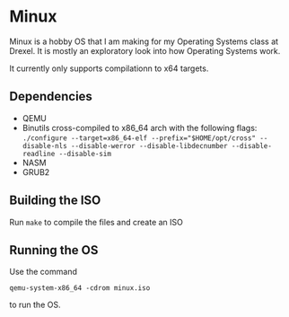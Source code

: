 Minux
===
Minux is a hobby OS that I am making for my Operating Systems class at Drexel. It is mostly an exploratory look into how Operating Systems work.

It currently only supports compilationn to x64 targets.

Dependencies
---
- QEMU
- Binutils cross-compiled to x86_64 arch with the following flags: `./configure --target=x86_64-elf --prefix="$HOME/opt/cross" --disable-nls --disable-werror --disable-libdecnumber --disable-readline --disable-sim`
- NASM
- GRUB2

Building the ISO
---
Run `make` to compile the files and create an ISO

Running the OS
---
Use the command

```
qemu-system-x86_64 -cdrom minux.iso
```

to run the OS.